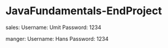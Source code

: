 # JavaFundamentals-EndProject
sales:
Username: Umit
Password: 1234

manger:
Username: Hans
Password: 1234
